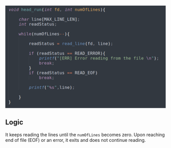 
![file1](https://github.com/gkiarashv/xv6/blob/main/images/head_logic_2.png)



## Logic
It keeps reading the lines until the `numOfLines` becomes zero. Upon reaching end of file (EOF) or an error, it exits and does not continue reading.



